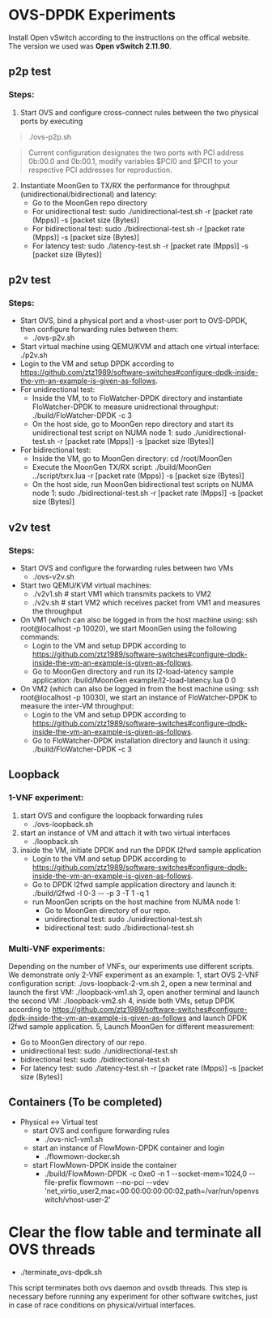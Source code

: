 # OVS-DPDK Experiments
Install Open vSwitch according to the instructions on the offical website. The version we used was **Open vSwitch 2.11.90**.

## p2p test

### Steps:
1. Start OVS and configure cross-connect rules between the two physical ports by executing 
> ./ovs-p2p.sh

> Current configuration designates the two ports with PCI address 0b:00.0 and 0b:00.1, modify variables $PCI0 and $PCI1 to your respective PCI addresses for reproduction.

2. Instantiate MoonGen to TX/RX the performance for throughput (unidirectional/bidirectional) and latency:
    * Go to the MoonGen repo directory
    * For unidirectional test: sudo ./unidirectional-test.sh  -r [packet rate (Mpps)] -s [packet size (Bytes)]
    * For bidirectional test: sudo ./bidirectional-test.sh  -r [packet rate (Mpps)] -s [packet size (Bytes)]
    * For latency test: sudo ./latency-test.sh -r [packet rate (Mpps)] -s [packet size (Bytes)]
    
## p2v test
### Steps:
* Start OVS, bind a physical port and a vhost-user port to OVS-DPDK, then configure forwarding rules between them:
    * ./ovs-p2v.sh
* Start virtual machine using QEMU/KVM and attach one virtual interface: ./p2v.sh
* Login to the VM and setup DPDK according to https://github.com/ztz1989/software-switches#configure-dpdk-inside-the-vm-an-example-is-given-as-follows.
* For unidirectional test:
    * Inside the VM, to to FloWatcher-DPDK directory and instantiate FloWatcher-DPDK to measure unidrectional throughput: ./build/FloWatcher-DPDK -c 3
    * On the host side, go to MoonGen repo directory and start its unidirectional test script on NUMA node 1: sudo ./unidirectional-test.sh  -r [packet rate (Mpps)] -s [packet size (Bytes)]
* For bidirectional test:
    * Inside the VM, go to MoonGen directory: cd /root/MoonGen
    * Execute the MoonGen TX/RX script: ./build/MoonGen ../script/txrx.lua -r [packet rate (Mpps)] -s [packet size (Bytes)]
    * On the host side, run MoonGen bidirectional test scripts on NUMA node 1: sudo ./bidirectional-test.sh  -r [packet rate (Mpps)] -s [packet size (Bytes)]

## v2v test
### Steps:
* Start OVS and configure the forwarding rules between two VMs
    * ./ovs-v2v.sh
* Start two QEMU/KVM virtual machines:
    * ./v2v1.sh    # start VM1 which transmits packets to VM2
    * ./v2v.sh     # start VM2 which receives packet from VM1 and measures the throughput
* On VM1 (which can also be logged in from the host machine using: ssh root@localhost -p 10020), we start MoonGen using the following commands:
    * Login to the VM and setup DPDK according to https://github.com/ztz1989/software-switches#configure-dpdk-inside-the-vm-an-example-is-given-as-follows.
    * Go to MoonGen directory and run its l2-load-latency sample application: /build/MoonGen example/l2-load-latency.lua 0 0
* On VM2 (which can also be logged in from the host machine using: ssh root@localhost -p 10030), we start an instance of FloWatcher-DPDK to measure the inter-VM throughput:
    * Login to the VM and setup DPDK according to https://github.com/ztz1989/software-switches#configure-dpdk-inside-the-vm-an-example-is-given-as-follows.
    * Go to FloWatcher-DPDK installation directory and launch it using: ./build/FloWatcher-DPDK -c 3
  
## Loopback
### 1-VNF experiment:
1. start OVS and configure the loopback forwarding rules
      * ./ovs-loopback.sh
  2. start an instance of VM and attach it with two virtual interfaces
      * ./loopback.sh
  3. inside the VM, initiate DPDK and run the DPDK l2fwd sample application
      * Login to the VM and setup DPDK according to https://github.com/ztz1989/software-switches#configure-dpdk-inside-the-vm-an-example-is-given-as-follows.
      * Go to DPDK l2fwd sample application directory and launch it: ./build/l2fwd -l 0-3 -- -p 3 -T 1 -q 1
      * run MoonGen scripts on the host machine from NUMA node 1:
           * Go to MoonGen directory of our repo.
           * unidirectional test: sudo ./unidirectional-test.sh 
           * bidirectional test: sudo ./bidirectional-test.sh
     
### Multi-VNF experiments:
Depending on the number of VNFs, our experiments use different scripts. We demonstrate only 2-VNF experiment as an example:
1, start OVS 2-VNF configuration script: ./ovs-loopback-2-vm.sh
2, open a new terminal and launch the first VM: ./loopback-vm1.sh
3, open another terminal and launch the second VM: ./loopback-vm2.sh
4, inside both VMs, setup DPDK according to https://github.com/ztz1989/software-switches#configure-dpdk-inside-the-vm-an-example-is-given-as-follows and launch DPDK l2fwd sample application.
5, Launch MoonGen for different measurement:
   * Go to MoonGen directory of our repo.
   * unidirectional test: sudo ./unidirectional-test.sh 
   * bidirectional test: sudo ./bidirectional-test.sh
   * For latency test: sudo ./latency-test.sh -r [packet rate (Mpps)] -s [packet size (Bytes)]

## Containers (To be completed)
* Physical <-> Virtual test
   * start OVS and configure forwarding rules
      * ./ovs-nic1-vm1.sh
   * start an instance of FlowMown-DPDK container and login
      * ./flowmown-docker.sh
   * start FlowMown-DPDK inside the container
      * ./build/FlowMown-DPDK -c 0xe0 -n 1 --socket-mem=1024,0 --file-prefix flowmown --no-pci --vdev 'net_virtio_user2,mac=00:00:00:00:00:02,path=/var/run/openvswitch/vhost-user-2'

# Clear the flow table and terminate all OVS threads
  * ./terminate_ovs-dpdk.sh
 
 This script terminates both ovs daemon and ovsdb threads. This step is necessary before running any experiment for other software switches, just in case of race conditions on physical/virtual interfaces.
